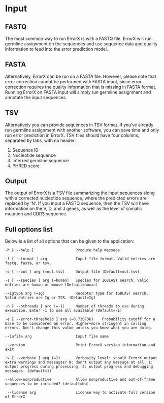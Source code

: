 # Input

## FASTQ
The most common way to run ErrorX is with a FASTQ file. ErrorX will run germline assignment on the sequences and use sequence data and quality information to feed into the error prediction model.

## FASTA
Alternatively, ErrorX can be run on a FASTA file. However, please note that error correction cannot be performed with FASTA input, since error correction requires the quality information that is missing in FASTA format. Running ErrorX on FASTA input will simply run germline assignment and annotate the input sequences.

## TSV
Alternatively you can provide sequences in TSV format. If you've already run germline assignment with another software, you can save time and only run error prediction in ErrorX. TSV files should have four columns, separated by tabs, with no header: 

1.	Sequence ID
1.	Nucleotide sequence
1.	Inferred germline sequence
1.	PHRED score.

## Output
The output of ErrorX is a TSV file summarizing the input sequences along with a corrected nucleotide sequence, where the predicted errors are replaced by 'N'. If you input a FASTQ sequence, then the TSV will have information on the V, D, and J genes, as well as the level of somatic mutation and CDR3 sequence.

## Full options list
Below is a list of all options that can be given to the application:

  
	-h [ --help ]					Produce help message
		
	-f [ --format ] arg				Input file format. Valid entries are fastq, fasta, or tsv.
		
	-o [ --out ] arg (=out.tsv)		Output file (Default=out.tsv)
		
	-s [ --species ] arg (=human)	Species for IGBLAST search. Valid entries are human or mouse (Default=human)
		
	--igtype arg (=Ig)				Receptor type for IGBLAST search. Valid entries are Ig or TCR. (Default=Ig)
		
	-n [ --nthreads ] arg (=-1)		Number of threads to use during execution. Enter -1 to use all available (Default=-1)
		
	-e [ --error-threshold ] arg (=0.730736)	Probability cutoff for a base to be considered an error. Higher=more stringent in calling errors. Don't change this value unless you know what you are doing.
		
	--infile arg					Input file name
		
	--version						Print ErrorX version information and exit
		
	-v [ --verbose ] arg (=1)		Verbosity level: should ErrorX output extra warnings and messages? 0: don't output any message at all. 1: output progress during processing. 2: output progress and debugging messages. (default=1)
		
	--allow-nonproductive			Allow nonproductive and out-of-frame sequences to be included? (default=No)
		
	 --license arg					License key to activate full version of ErrorX

